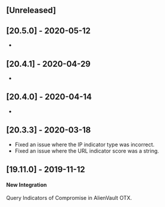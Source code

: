 ## [Unreleased]


## [20.5.0] - 2020-05-12
-

## [20.4.1] - 2020-04-29
-

## [20.4.0] - 2020-04-14
-

## [20.3.3] - 2020-03-18
 - Fixed an issue where the IP indicator type was incorrect.
 - Fixed an issue where the URL indicator score was a string.

## [19.11.0] - 2019-11-12
#### New Integration
Query Indicators of Compromise in AlienVault OTX.
